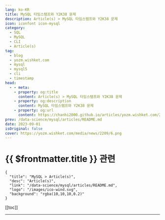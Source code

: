 ```yaml
---
lang: ko-KR
title: MySQL 타임스탬프와 Y2K38 문제
description: Article(s) > MySQL 타임스탬프와 Y2K38 문제
icon: iconfont icon-mysql
category:
  - SQL
  - MySQL
  - CLI
  - Article(s)
tag: 
  - blog
  - yozm.wishket.com
  - mysql
  - mysql5
  - cli
  - timestamp
head:
  - - meta:
    - property: og:title
      content: Article(s) > MySQL 타임스탬프와 Y2K38 문제
    - property: og:description
      content: MySQL 타임스탬프와 Y2K38 문제
    - property: og:url
      content: https://chanhi2000.github.io/articles/yozm.wishket.com/2209.html
prev: /data-science/mysql/articles/README.md
date: 2023-09-01
isOriginal: false
cover: https://yozm.wishket.com/media/news/2209/6.png
---
```


# {{ $frontmatter.title }} 관련

```component VPCard
{
  "title": "MySQL > Article(s)",
  "desc": "Article(s)",
  "link": "/data-science/mysql/articles/README.md",
  "logo": "/images/ico-wind.svg",
  "background": "rgba(10,10,10,0.2)"
}
```

[[toc]]

---

<SiteInfo
  name="MySQL 타임스탬프와 Y2K38 문제 | 요즘IT"
  desc="유닉스 시간(Unix Timestamp)은 32비트 정수형을 사용해서 날짜와 시간을 표현을 해요. 그래서 날짜/시간은 32 비트 정수형 사용 가능한 허용 범위에서만 표현할 수 있습니다. 표현 가능 범위의 제한에 의해서 유닉스 시간(Unix Timestamp)은 시간이 2038년 1월 19일 3시 14분 7초를 지나게 되면 처음 값(초기값)인 0으로 되면서 1970년 1월 1일 0분 0초로 돌아가는 오류가 발생하게 되며 이러한 문제 현상을 Y2K38 Problem이라고 합니다."
  url="https://yozm.wishket.com/magazine/detail/2209/"
  logo="https://yozm.wishket.com/static/renewal/img/global/gnb_yozmit.svg"
  preview="https://yozm.wishket.com/media/news/2209/6.png"/>

<!-- TODO: 작성 -->

